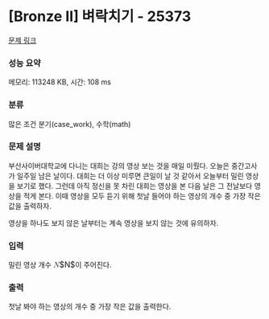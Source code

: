 # [Bronze II] 벼락치기 - 25373 

[문제 링크](https://www.acmicpc.net/problem/25373) 

### 성능 요약

메모리: 113248 KB, 시간: 108 ms

### 분류

많은 조건 분기(case_work), 수학(math)

### 문제 설명

<p>부산사이버대학교에 다니는 대희는 강의 영상 보는 것을 매일 미뤘다. 오늘은 중간고사가 일주일 남은 날이다. 대희는 더 이상 미루면 큰일이 날 것 같아서 오늘부터 밀린 영상을 보기로 했다. 그런데 아직 정신을 못 차린 대희는 영상을 본 다음 날은 그 전날보다 영상을 적게 본다. 이때 영상을 모두 듣기 위해 첫날 들어야 하는 영상의 개수 중 가장 작은 값을 출력하자.</p>

<p>영상을 하나도 보지 않은 날부터는 계속 영상을 보지 않는 것에 유의하자.</p>

### 입력 

 <p>밀린 영상 개수 <mjx-container class="MathJax" jax="CHTML" style="font-size: 109%; position: relative;"><mjx-math class="MJX-TEX" aria-hidden="true"><mjx-mi class="mjx-i"><mjx-c class="mjx-c1D441 TEX-I"></mjx-c></mjx-mi></mjx-math><mjx-assistive-mml unselectable="on" display="inline"><math xmlns="http://www.w3.org/1998/Math/MathML"><mi>N</mi></math></mjx-assistive-mml><span aria-hidden="true" class="no-mathjax mjx-copytext">$N$</span></mjx-container>이 주어진다.</p>

### 출력 

 <p>첫날 봐야 하는 영상의 개수 중 가장 작은 값을 출력한다.</p>

